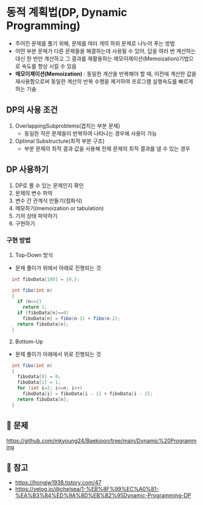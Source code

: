 # 동적 계획법(DP, Dynamic Programming)
- 주어진 문제를 풀기 위해, 문제를 여러 개의 하위 문제로 나누어 푸는 방법
- 어떤 부분 문제가 다른 문제들을 해결하는데 사용될 수 있어, 답을 여러 번 계산하는 대신 한 번만 계산하고
  그 결과를 재활용하는 메모이제이션(Memoization)기법으로 속도를 향상 시킬 수 있음
- **메모이제이션(Memoization)** : 동일한 계산을 반복해야 할 때, 이전에 계산한 값을 재사용함으로써 동일한 계산의 반복 수행을
                                  제거하여 프로그램 실행속도를 빠르게 하는 기술


## DP의 사용 조건
1. OverlappingSubproblems(겹치는 부분 문제)
   - 동일한 작은 문제들이 반복하여 나타나는 경우에 사용이 가능 
2. Optimal Substructure(최적 부분 구조)
   - 부분 문제의 최적 결과 값을 사용해 전체 문제의 최적 결과를 낼 수 있는 경우
  

## DP 사용하기
1. DP로 풀 수 있는 문제인지 확인
2. 문제의 변수 파악
3. 변수 간 관계식 만들기(점화식)
4. 메모하기(memoization or tabulation)
5. 기저 상태 파악하기
6. 구현하기


### 구현 방법
1. Top-Down 방식
- 문제 풀이가 위에서 아래로 진행되는 것
```java
  int fiboData[100] = {0,};

  int fibo(int n)
  {
    if (n<=2) 
      return 1;
    if (fiboData[n]==0)
      fiboData[n] = fibo(n-1) + fibo(n-2);
    return fiboData[n];
  }
```

2. Bottom-Up
- 문제 풀이가 아래에서 위로 진행되는 것
```java
  int fibo(int n)
  {
    fibodata[0] = 0;
    fiboData[1] = 1;
    for (int i=2; i<=n; i++)
      fiboData[i] = fiboData[i - 1] + fiboData[i - 2];
    return fiboData[n];
  }
```


## :scroll: 문제
<https://github.com/mkyoung24/Baekjoon/tree/main/Dynamic%20Programming>


## :file_folder: 참고
- <https://hongjw1938.tistory.com/47>
- <https://velog.io/@chelsea/1-%EB%8F%99%EC%A0%81-%EA%B3%84%ED%9A%8D%EB%B2%95Dynamic-Programming-DP>

  
